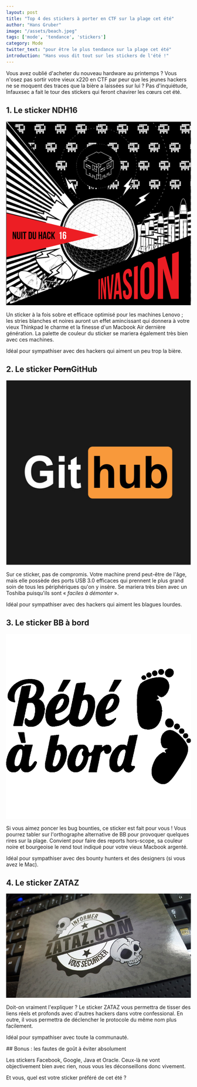 ```yaml
---
layout: post
title: "Top 4 des stickers à porter en CTF sur la plage cet été"
author: "Hans Gruber"
image: "/assets/beach.jpeg"
tags: ['mode', 'tendance', 'stickers']
category: Mode
twitter_text: "pour être le plus tendance sur la plage cet été"
introduction: "Hans vous dit tout sur les stickers de l'été !"
---
```


Vous avez oublié d'acheter du nouveau hardware au printemps ? Vous n'osez pas
sortir votre vieux x220 en CTF par peur que les jeunes hackers ne se moquent
des traces que la bière a laissées sur lui ? Pas d'inquiétude, Infauxsec a
fait le tour des stickers qui feront chavirer les cœurs cet été.

## 1. Le sticker NDH16

![Sticker NDH16](/assets/stickers/ndh16.png)

Un sticker à la fois sobre et efficace optimisé pour les machines Lenovo ; les
stries blanches et noires auront un effet amincissant qui donnera à votre vieux
Thinkpad le charme et la finesse d'un Macbook Air dernière génération. La
palette de couleur du sticker se mariera également très bien avec ces machines.

Idéal pour sympathiser avec des hackers qui aiment un peu trop la bière.

## 2. Le sticker ~~Porn~~GitHub

![Sticker GitHub](/assets/stickers/github.png)

Sur ce sticker, pas de compromis. Votre machine prend peut-être de l'âge, mais
elle possède des ports USB 3.0 efficaces qui prennent le plus grand soin de
tous les périphériques qu'on y insère. Se mariera très bien avec un Toshiba
puisqu'ils sont « *faciles à démonter* ».

Idéal pour sympathiser avec des hackers qui aiment les blagues lourdes.

## 3. Le sticker BB à bord

![Sticker BB](/assets/stickers/bebe.png)

Si vous aimez poncer les bug bounties, ce sticker est fait pour vous ! Vous
pourrez tabler sur l'orthographe alternative de BB pour provoquer quelques
rires sur la plage. Convient pour faire des reports hors-scope, sa couleur noire
et bourgeoise le rend tout indiqué pour votre vieux Macbook argenté.

Idéal pour sympathiser avec des bounty hunters et des designers (si vous avez
le Mac).

## 4. Le sticker ZATAZ

![Sticker ZATAZ](/assets/stickers/zataz.png)

Doit-on vraiment l'expliquer ? Le sticker ZATAZ vous permettra de tisser des
liens réels et profonds avec d'autres hackers dans votre confessional. En outre,
il vous permettra de déclencher le protocole du même nom plus facilement.

Idéal pour sympathiser avec toute la communauté.

## Bonus : les fautes de goût à éviter absolument

Les stickers Facebook, Google, Java et Oracle. Ceux-là ne vont objectivement
bien avec rien, nous vous les déconseillons donc vivement.

Et vous, quel est votre sticker préféré de cet été ?
